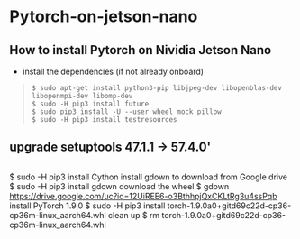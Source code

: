 # Pytorch-on-jetson-nano
## How to install Pytorch on Nividia Jetson Nano
* install the dependencies (if not already onboard)  
> ``` $ sudo apt-get install python3-pip libjpeg-dev libopenblas-dev libopenmpi-dev libomp-dev ```  
> ``` $ sudo -H pip3 install future ```  
> ``` $ sudo pip3 install -U --user wheel mock pillow ```  
> ``` $ sudo -H pip3 install testresources ```
## upgrade setuptools 47.1.1 -> 57.4.0'
> ``` $ sudo -H pip3 install --upgrade setuptools
$ sudo -H pip3 install Cython
 install gdown to download from Google drive
$ sudo -H pip3 install gdown
 download the wheel
$ gdown https://drive.google.com/uc?id=12UiREE6-o3BthhpjQxCKLtRg3u4ssPqb
 install PyTorch 1.9.0
$ sudo -H pip3 install torch-1.9.0a0+gitd69c22d-cp36-cp36m-linux_aarch64.whl
 clean up
$ rm torch-1.9.0a0+gitd69c22d-cp36-cp36m-linux_aarch64.whl
